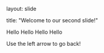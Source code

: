 layout: slide

title: "Welcome to our second slide!"

Hello Hello Hello Hello

Use the left arrow to go back!
